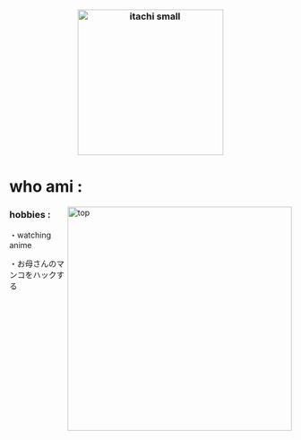<h3 align=center><img src="https://camo.githubusercontent.com/a43d28231fa1d85cd297c17296c478df851780398af8b8a6a129ef4f936e341f/68747470733a2f2f63646e2e646973636f72646170702e636f6d2f6174746163686d656e74732f313237323633303734303737323937383733382f313237363639303334373831323036353239312f6974616368695f736d616c6c2e706e673f65783d36366361373230612669733d363663393230386126686d3d3966643131366438656564356162633236666365366661363833356163356365363334666530656332393034323736343632316664623166316431666330613526" alt="itachi small" width=260></h3>

<h1>who ami :</h1>
<img src="https://cdn.discordapp.com/attachments/1267557542872092806/1276701679370371174/itachi-lol.gif?ex=66ca7c98&is=66c92b18&hm=7379174fe250b75b79e4ad0885ead9d287320575c6076cc0089bccbf06a61d0a&" alt="top" align=right width=400>
<h3>hobbies :</h3>
<p>・watching anime</p>
<p>・お母さんのマンコをハックする</p>
